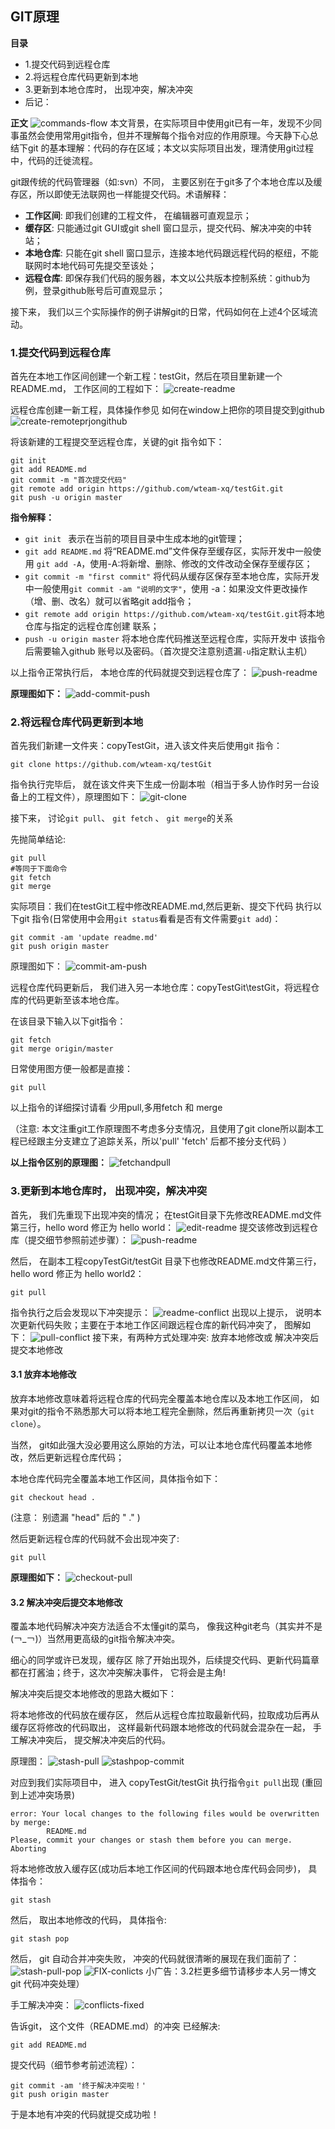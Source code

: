 
## GIT原理

**目录**
 - 1.提交代码到远程仓库
 - 2.将远程仓库代码更新到本地
 - 3.更新到本地仓库时， 出现冲突，解决冲突
 - 后记：

**正文**
![commands-flow](https://github.com/liuyongping99/git-test/blob/master/git/Concepts/images/git-commands-flow.jpg?raw=true)
本文背景，在实际项目中使用git已有一年，发现不少同事虽然会使用常用git指令，但并不理解每个指令对应的作用原理。今天静下心总结下git 的基本理解：代码的存在区域；本文以实际项目出发，理清使用git过程中，代码的迁徙流程。

git跟传统的代码管理器（如:svn）不同， 主要区别在于git多了个本地仓库以及缓存区，所以即使无法联网也一样能提交代码。术语解释：
 - **工作区间**: 即我们创建的工程文件， 在编辑器可直观显示；
 - **缓存区**: 只能通过git GUI或git shell 窗口显示，提交代码、解决冲突的中转站；
 - **本地仓库**: 只能在git shell 窗口显示，连接本地代码跟远程代码的枢纽，不能联网时本地代码可先提交至该处；
 - **远程仓库**: 即保存我们代码的服务器，本文以公共版本控制系统：github为例，登录github账号后可直观显示；

接下来， 我们以三个实际操作的例子讲解git的日常，代码如何在上述4个区域流动。

### 1.提交代码到远程仓库
首先在本地工作区间创建一个新工程：testGit，然后在项目里新建一个README.md， 工作区间的工程如下：
![create-readme](https://github.com/liuyongping99/git-test/blob/master/git/Concepts/images/create-readme.md.jpg?raw=true)

远程仓库创建一新工程，具体操作参见 如何在window上把你的项目提交到github
![create-remoteprjongithub](https://github.com/liuyongping99/git-test/blob/master/git/Concepts/images/create-remoteprjongithub.jpg?raw=true)

将该新建的工程提交至远程仓库，关键的git 指令如下：
~~~
git init
git add README.md
git commit -m "首次提交代码"
git remote add origin https://github.com/wteam-xq/testGit.git
git push -u origin master
~~~

**指令解释：**
 - `git init ` 表示在当前的项目目录中生成本地的git管理；
 - `git add README.md` 将“README.md”文件保存至缓存区，实际开发中一般使用 `git add -A`，使用-A:将新增、删除、修改的文件改动全保存至缓存区；
 - `git commit -m "first commit"` 将代码从缓存区保存至本地仓库，实际开发中一般使用`git commit -am "说明的文字"`，使用 -a：如果没文件更改操作（增、删、改名）就可以省略git add指令；
 - `git remote add origin https://github.com/wteam-xq/testGit.git`将本地仓库与指定的远程仓库创建 联系；
 - `push -u origin master` 将本地仓库代码推送至远程仓库，实际开发中 该指令后需要输入github 账号以及密码。（首次提交注意别遗漏`-u`指定默认主机）

以上指令正常执行后， 本地仓库的代码就提交到远程仓库了：
![push-readme](https://github.com/liuyongping99/git-test/blob/master/git/Concepts/images/git-push-readme.jpg?raw=true)

**原理图如下：**
![add-commit-push](https://github.com/liuyongping99/git-test/blob/master/git/Concepts/images/git-commit-push.jpg?raw=true)

### 2.将远程仓库代码更新到本地
首先我们新建一文件夹：copyTestGit，进入该文件夹后使用git 指令：
~~~
git clone https://github.com/wteam-xq/testGit
~~~
指令执行完毕后， 就在该文件夹下生成一份副本啦（相当于多人协作时另一台设备上的工程文件），原理图如下：
![git-clone](https://github.com/liuyongping99/git-test/blob/master/git/Concepts/images/git-clone.jpg?raw=true)

接下来， 讨论`git pull`、 `git fetch` 、 `git merge`的关系

先抛简单结论:
~~~
git pull
#等同于下面命令
git fetch
git merge
~~~
实际项目：我们在testGit工程中修改README.md,然后更新、提交下代码 执行以下git 指令(日常使用中会用`git status`看看是否有文件需要`git add`)：
~~~
git commit -am 'update readme.md'
git push origin master
~~~

原理图如下：
![commit-am-push](https://github.com/liuyongping99/git-test/blob/master/git/Concepts/images/git-commit-am.jpg?raw=true)

远程仓库代码更新后， 我们进入另一本地仓库：copyTestGit\testGit，将远程仓库的代码更新至该本地仓库。

在该目录下输入以下git指令：
~~~
git fetch 
git merge origin/master
~~~

日常使用图方便一般都是直接：
~~~
git pull
~~~

以上指令的详细探讨请看 少用pull,多用fetch 和 merge

（注意: 本文注重git工作原理图不考虑多分支情况，且使用了git clone所以副本工程已经跟主分支建立了追踪关系，所以'pull' 'fetch' 后都不接分支代码 ）

**以上指令区别的原理图：**
![fetchandpull](https://github.com/liuyongping99/git-test/blob/master/git/Concepts/images/git-pullandfetch.jpg?raw=true)

### 3.更新到本地仓库时， 出现冲突，解决冲突
首先， 我们先重现下出现冲突的情况； 在testGit目录下先修改README.md文件第三行，hello word 修正为 hello world：
![edit-readme](https://github.com/liuyongping99/git-test/blob/master/git/Concepts/images/edit-readme.md.jpg?raw=true)
提交该修改到远程仓库（提交细节参照前述步骤）：
![push-readme](https://github.com/liuyongping99/git-test/blob/master/git/Concepts/images/git-push-readme.jpg?raw=true)

然后， 在副本工程copyTestGit/testGit 目录下也修改README.md文件第三行，hello word 修正为 hello world2：
~~~
git pull
~~~
指令执行之后会发现以下冲突提示：
![readme-conflict](https://github.com/liuyongping99/git-test/blob/master/git/Concepts/images/readme-conflict.jpg?raw=true)
出现以上提示， 说明本次更新代码失败；主要在于本地工作区间跟远程仓库的新代码冲突了， 图解如下：
![pull-conflict](https://github.com/liuyongping99/git-test/blob/master/git/Concepts/images/git-pull-conflict.jpg?raw=true)
接下来，有两种方式处理冲突: 放弃本地修改或 解决冲突后提交本地修改

#### 3.1 放弃本地修改
放弃本地修改意味着将远程仓库的代码完全覆盖本地仓库以及本地工作区间， 如果对git的指令不熟悉那大可以将本地工程完全删除，然后再重新拷贝一次（`git clone`）。

当然， git如此强大没必要用这么原始的方法，可以让本地仓库代码覆盖本地修改，然后更新远程仓库代码； 

本地仓库代码完全覆盖本地工作区间，具体指令如下：
~~~
git checkout head .
~~~

(注意： 别遗漏 "head" 后的 " ." )

然后更新远程仓库的代码就不会出现冲突了:
~~~
git pull
~~~
**原理图如下：**
![checkout-pull](https://github.com/liuyongping99/git-test/blob/master/git/Concepts/images/git-checkout-pull.jpg?raw=true)

#### 3.2 解决冲突后提交本地修改

覆盖本地代码解决冲突方法适合不太懂git的菜鸟， 像我这种git老鸟（其实并不是(￢_￢)）当然用更高级的git指令解决冲突。

细心的同学或许已发现，缓存区 除了开始出现外，后续提交代码、更新代码篇章都在打酱油；终于，这次冲突解决事件， 它将会是主角!

解决冲突后提交本地修改的思路大概如下：

将本地修改的代码放在缓存区， 然后从远程仓库拉取最新代码，拉取成功后再从缓存区将修改的代码取出， 这样最新代码跟本地修改的代码就会混杂在一起， 手工解决冲突后， 提交解决冲突后的代码。

原理图：
![stash-pull](https://github.com/liuyongping99/git-test/blob/master/git/Concepts/images/git-stash-pull.jpg?raw=true)
![stashpop-commit](https://github.com/liuyongping99/git-test/blob/master/git/Concepts/images/git-stashpop-commit.jpg?raw=true)

对应到我们实际项目中， 进入 copyTestGit/testGit 执行指令`git pull`出现 (重回到上述冲突场景)

~~~
error: Your local changes to the following files would be overwritten by merge:
        README.md
Please, commit your changes or stash them before you can merge.
Aborting
~~~
将本地修改放入缓存区(成功后本地工作区间的代码跟本地仓库代码会同步)， 具体指令：
~~~
git stash 
~~~
然后， 取出本地修改的代码， 具体指令:
~~~
git stash pop
~~~
然后， git 自动合并冲突失败， 冲突的代码就很清晰的展现在我们面前了：
![stash-pull-pop](https://github.com/liuyongping99/git-test/blob/master/git/Concepts/images/git-stash-pull-pop.jpg?raw=true)
![FIX-conlicts](https://github.com/liuyongping99/git-test/blob/master/git/Concepts/images/fix-conflicts.jpg?raw=true)
小广告：3.2栏更多细节请移步本人另一博文git 代码冲突处理）

手工解决冲突：
![conflicts-fixed](https://github.com/liuyongping99/git-test/blob/master/git/Concepts/images/conflict-fixed.jpg?raw=true)

告诉git， 这个文件（README.md）的冲突 已经解决:
~~~
git add README.md
~~~

提交代码（细节参考前述流程）：
~~~
git commit -am '终于解决冲突啦！'
git push origin master
~~~
于是本地有冲突的代码就提交成功啦！


